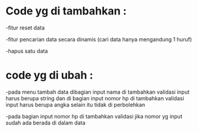# Code yg di tambahkan :
-fitur reset data

-fitur pencarian data secara dinamis (cari data hanya mengandung 1 huruf)

-hapus satu data

# code yg di ubah :
-pada menu tambah data dibagian input nama di tambahkan validasi input harus berupa string dan di bagian input nomor hp di tambahkan validasi input harus berupa angka selain itu tidak di perbolehkan

-pada bagian input nomor hp di tambahkan validasi jika nomor yg input sudah ada berada di dalam data
